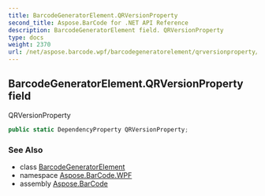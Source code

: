 ```yaml
---
title: BarcodeGeneratorElement.QRVersionProperty
second_title: Aspose.BarCode for .NET API Reference
description: BarcodeGeneratorElement field. QRVersionProperty
type: docs
weight: 2370
url: /net/aspose.barcode.wpf/barcodegeneratorelement/qrversionproperty/
---
```

## BarcodeGeneratorElement.QRVersionProperty field

QRVersionProperty

```csharp
public static DependencyProperty QRVersionProperty;
```

### See Also

* class [BarcodeGeneratorElement](../)
* namespace [Aspose.BarCode.WPF](../../barcodegeneratorelement/)
* assembly [Aspose.BarCode](../../../)


